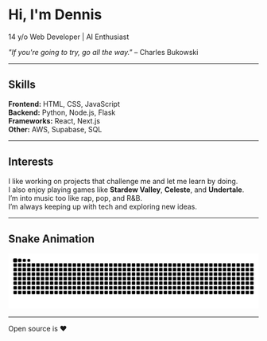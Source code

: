 # Hi, I'm Dennis  
14 y/o Web Developer | AI Enthusiast  

*"If you're going to try, go all the way."* – Charles Bukowski  

---

## Skills  
**Frontend:** HTML, CSS, JavaScript  
**Backend:** Python, Node.js, Flask  
**Frameworks:** React, Next.js  
**Other:** AWS, Supabase, SQL  

---

## Interests  
I like working on projects that challenge me and let me learn by doing.  
I also enjoy playing games like **Stardew Valley**, **Celeste**, and **Undertale**.  
I’m into music too like rap, pop, and R&B.  
I’m always keeping up with tech and exploring new ideas.  

---

## Snake Animation  
![GitHub Snake Animation](https://raw.githubusercontent.com/dennisimoo/dennisimoo/output/github-snake-dark.svg)

---

Open source is ❤️  
